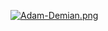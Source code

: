 [![Adam-Demian.png](https://i.postimg.cc/Zq56m9LC/Adam-Demian.png)](https://postimg.cc/gx1xq2QW)

  

